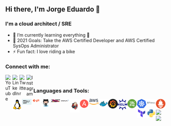 ## Hi there, I'm Jorge Eduardo 👋

### I'm a cloud architect / SRE 

- 🌱 I’m currently learning everything 🤣
- 🥅 2021 Goals: Take the AWS Certified Developer and AWS Certified SysOps Administrator
- ⚡ Fun fact: I love riding a bike

### Connect with me:

[<img align="left" alt="YouTube" width="22px" src="https://cdn.jsdelivr.net/npm/simple-icons@v3/icons/youtube.svg" />][youtube]
[<img align="left" alt="LinkedIn" width="22px" src="https://cdn.jsdelivr.net/npm/simple-icons@v3/icons/linkedin.svg" />][linkedin]
[<img align="left" alt="Twitter" width="22px" src="https://cdn.jsdelivr.net/npm/simple-icons@v3/icons/twitter.svg" />][twitter]
[<img align="left" alt="Instagram" width="22px" src="https://cdn.jsdelivr.net/npm/simple-icons@v3/icons/instagram.svg" />][instagram]

<br />

### Languages and Tools:

<img align="left" alt="Unix" width="30px" src="https://raw.githubusercontent.com/jeduoliveira/jeduoliveira/master/Tools_icons/linux.png" />
<img align="left" alt="Unix" width="30px" src="https://raw.githubusercontent.com/jeduoliveira/jeduoliveira/master/Tools_icons/shell.jpg" />
<img align="left" alt="Unix" width="30px" src="https://raw.githubusercontent.com/jeduoliveira/jeduoliveira/master/Tools_icons/git.png" />
<img align="left" alt="Unix" width="30px" src="https://raw.githubusercontent.com/jeduoliveira/jeduoliveira/master/Tools_icons/github.png" />
<img align="left" alt="Unix" width="30px" src="https://raw.githubusercontent.com/jeduoliveira/jeduoliveira/master/Tools_icons/maven.jpg" />
<img align="left" alt="Unix" width="30px" src="https://raw.githubusercontent.com/jeduoliveira/jeduoliveira/master/Tools_icons/sonarqube.png" />
<img align="left" alt="Unix" width="30px" src="https://raw.githubusercontent.com/jeduoliveira/jeduoliveira/master/Tools_icons/jenkins.png" />
<img align="left" alt="Unix" width="30px" src="https://raw.githubusercontent.com/jeduoliveira/jeduoliveira/master/Tools_icons/Ansible.png" />
<img align="left" alt="Unix" width="30px" src="https://raw.githubusercontent.com/jeduoliveira/jeduoliveira/master/Tools_icons/aws.png" />
<img align="left" alt="Unix" width="30px" src="https://raw.githubusercontent.com/devicons/devicon/master/icons/docker/docker-original.svg" />
<img align="left" alt="Unix" width="30px" src="https://raw.githubusercontent.com/jeduoliveira/jeduoliveira/master/Tools_icons/grafana.png" />
<img align="left" alt="Unix" width="30px" src="https://raw.githubusercontent.com/jeduoliveira/jeduoliveira/master/Tools_icons/helm.png" />
<img align="left" alt="Unix" width="30px" src="https://raw.githubusercontent.com/jeduoliveira/jeduoliveira/master/Tools_icons/jfrog.png" />
<img align="left" alt="Unix" width="30px" src="https://raw.githubusercontent.com/jeduoliveira/jeduoliveira/master/Tools_icons/kubernetes.png" />
<img align="left" alt="Unix" width="30px" src="https://raw.githubusercontent.com/jeduoliveira/jeduoliveira/master/Tools_icons/nexus.png" />
<img align="left" alt="Unix" width="30px" src="https://raw.githubusercontent.com/jeduoliveira/jeduoliveira/master/Tools_icons/prometheus.png" />
<img align="left" alt="Unix" width="30px" src="https://raw.githubusercontent.com/jeduoliveira/jeduoliveira/master/Tools_icons/teraform.png" />
<img align="left" alt="Unix" width="30px" src="https://raw.githubusercontent.com/devicons/devicon/master/icons/python/python-original.svg" />

<br />
<br />

 <div>
  <a href="https://github.com/jeduoliveira">
  <img height="180em" src="https://github-readme-stats.vercel.app/api?username=jeduoliveira&show_icons=true&theme=&include_all_commits=true&count_private=true"/>
  <img height="180em" src="https://github-readme-stats.vercel.app/api/top-langs/?username=jeduoliveira&layout=compact&langs_count=7"/>
</div>
 
[twitter]: https://twitter.com/jeduoliveira
[youtube]: https://www.youtube.com/channel/UCyk53YdLhr8ptgE_gK-bqFQ
[instagram]: https://www.instagram.com/jeduoliveira/
[linkedin]: https://www.linkedin.com/in/jeduoliveira/
